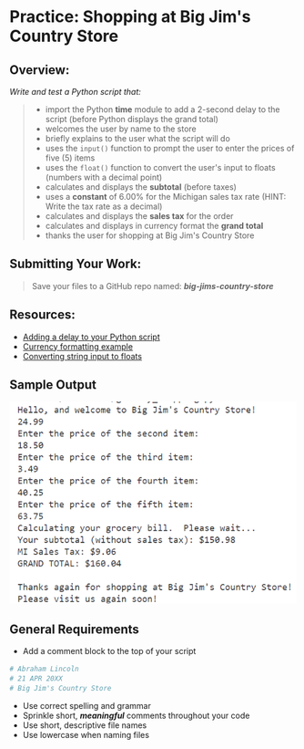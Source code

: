 ﻿# Practice: Shopping at Big Jim's Country Store

## Overview:

*Write and test a Python script that:*
> - import the Python **time** module to add a 2-second delay to the script (before Python displays the grand total)
> - welcomes the user by name to the store
> - briefly explains to the user what the script will do
> - uses the `input()` function to prompt the user to enter the prices of five (5) items 
> - uses the `float()` function to convert the user's input to floats (numbers with a decimal point)
> - calculates and displays the **subtotal** (before taxes)
> - uses a **constant** of 6.00% for the Michigan sales tax rate (HINT: Write the tax rate as a decimal)
> - calculates and displays the **sales tax** for the order
> - calculates and displays in currency format the **grand total**
> - thanks the user for shopping at Big Jim's Country Store

## Submitting Your Work:

> Save your files to a GitHub repo named: ***big-jims-country-store***

## Resources:

- [Adding a delay to your Python script](https://www.guru99.com/python-time-sleep-delay.html)
- [Currency formatting example](https://www.w3schools.com/python/trypython.asp?filename=demo_fstring_modifier)
- [Converting string input to floats](https://www.digitalocean.com/community/tutorials/python-convert-string-to-float)


## Sample Output

![Sample output](big-jims-store-output.png)

## General Requirements

- Add a comment block to the top of your script

```python
# Abraham Lincoln
# 21 APR 20XX
# Big Jim's Country Store
```

- Use correct spelling and grammar
- Sprinkle short, ***meaningful*** comments throughout your code
- Use short, descriptive file names
- Use lowercase when naming files
